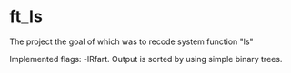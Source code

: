 # ft_ls

The project the goal of which was to recode system function "ls"

Implemented flags: -lRfart. Output is sorted by using simple binary trees.
